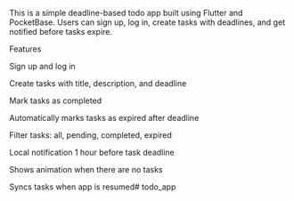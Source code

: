 This is a simple deadline-based todo app built using Flutter and PocketBase. Users can sign up, log in, create tasks with deadlines, and get notified before tasks expire.

Features

Sign up and log in

Create tasks with title, description, and deadline

Mark tasks as completed

Automatically marks tasks as expired after deadline

Filter tasks: all, pending, completed, expired

Local notification 1 hour before task deadline

Shows animation when there are no tasks

Syncs tasks when app is resumed#   t o d o _ a p p  
 